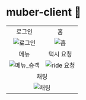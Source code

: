 # muber-client 🚖

<table>
  <tr>
    <td align="center">로그인</td>
    <td align="center">홈</td>
  </tr>
  <tr>
    <td align="center"><img src="https://github.com/KimMH853/muber-client/assets/100124429/661beb53-832a-4801-9def-048d89b69dfd" alt="로그인"></td>
    <td align="center"><img src="https://github.com/KimMH853/muber-client/assets/100124429/4fcda80a-d861-4f40-b50b-7311332e977c" alt="홈"></td>
  </tr>
  <tr>
    <td align="center">메뉴</td>
    <td align="center">택시 요청</td>
  </tr>
  <tr>
    <td align="center"><img src="https://github.com/KimMH853/muber-client/assets/100124429/aedc5eed-a28a-4745-b049-9199116ebcb4" alt="메뉴_승객"></td>
    <td align="center"><img src="https://github.com/KimMH853/muber-client/assets/100124429/a195799a-06d1-4b19-bffa-52c2f3c58dd1" alt="ride 요청"></td>
  </tr>
  <tr>
    <td colspan="2" align="center">채팅</td>
  </tr>
  <tr>
    <td colspan="2" align="center"><img src="https://github.com/KimMH853/muber-client/assets/100124429/555372cd-3cca-4e8e-839a-d6ec50076c8b" alt="채팅"></td>
  </tr>
</table>








